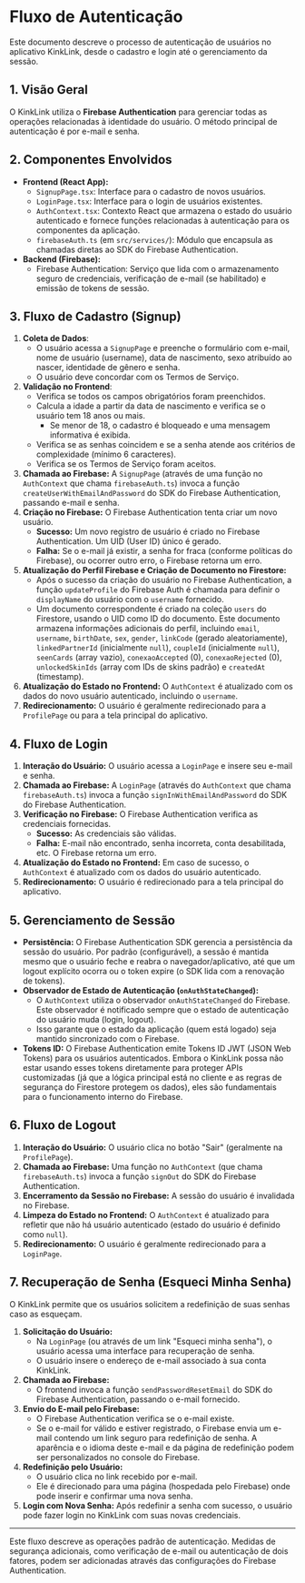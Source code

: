 # Fluxo de Autenticação

Este documento descreve o processo de autenticação de usuários no aplicativo KinkLink, desde o cadastro e login até o gerenciamento da sessão.

## 1. Visão Geral

O KinkLink utiliza o **Firebase Authentication** para gerenciar todas as operações relacionadas à identidade do usuário. O método principal de autenticação é por e-mail e senha.

## 2. Componentes Envolvidos

*   **Frontend (React App):**
    *   `SignupPage.tsx`: Interface para o cadastro de novos usuários.
    *   `LoginPage.tsx`: Interface para o login de usuários existentes.
    *   `AuthContext.tsx`: Contexto React que armazena o estado do usuário autenticado e fornece funções relacionadas à autenticação para os componentes da aplicação.
    *   `firebaseAuth.ts` (em `src/services/`): Módulo que encapsula as chamadas diretas ao SDK do Firebase Authentication.
*   **Backend (Firebase):**
    *   Firebase Authentication: Serviço que lida com o armazenamento seguro de credenciais, verificação de e-mail (se habilitado) e emissão de tokens de sessão.

## 3. Fluxo de Cadastro (Signup)

1.  **Coleta de Dados**:
    - O usuário acessa a `SignupPage` e preenche o formulário com e-mail, nome de usuário (username), data de nascimento, sexo atribuído ao nascer, identidade de gênero e senha.
    - O usuário deve concordar com os Termos de Serviço.
2.  **Validação no Frontend**:
    - Verifica se todos os campos obrigatórios foram preenchidos.
    - Calcula a idade a partir da data de nascimento e verifica se o usuário tem 18 anos ou mais.
        - Se menor de 18, o cadastro é bloqueado e uma mensagem informativa é exibida.
    - Verifica se as senhas coincidem e se a senha atende aos critérios de complexidade (mínimo 6 caracteres).
    - Verifica se os Termos de Serviço foram aceitos.
3.  **Chamada ao Firebase:** A `SignupPage` (através de uma função no `AuthContext` que chama `firebaseAuth.ts`) invoca a função `createUserWithEmailAndPassword` do SDK do Firebase Authentication, passando e-mail e senha.
4.  **Criação no Firebase:** O Firebase Authentication tenta criar um novo usuário.
    *   **Sucesso:** Um novo registro de usuário é criado no Firebase Authentication. Um UID (User ID) único é gerado.
    *   **Falha:** Se o e-mail já existir, a senha for fraca (conforme políticas do Firebase), ou ocorrer outro erro, o Firebase retorna um erro.
5.  **Atualização do Perfil Firebase e Criação de Documento no Firestore:**
    *   Após o sucesso da criação do usuário no Firebase Authentication, a função `updateProfile` do Firebase Auth é chamada para definir o `displayName` do usuário com o `username` fornecido.
    *   Um documento correspondente é criado na coleção `users` do Firestore, usando o UID como ID do documento. Este documento armazena informações adicionais do perfil, incluindo `email`, `username`, `birthDate`, `sex`, `gender`, `linkCode` (gerado aleatoriamente), `linkedPartnerId` (inicialmente `null`), `coupleId` (inicialmente `null`), `seenCards` (array vazio), `conexaoAccepted` (0), `conexaoRejected` (0), `unlockedSkinIds` (array com IDs de skins padrão) e `createdAt` (timestamp).
6.  **Atualização do Estado no Frontend:** O `AuthContext` é atualizado com os dados do novo usuário autenticado, incluindo o `username`.
7.  **Redirecionamento:** O usuário é geralmente redirecionado para a `ProfilePage` ou para a tela principal do aplicativo.

## 4. Fluxo de Login

1.  **Interação do Usuário:** O usuário acessa a `LoginPage` e insere seu e-mail e senha.
2.  **Chamada ao Firebase:** A `LoginPage` (através do `AuthContext` que chama `firebaseAuth.ts`) invoca a função `signInWithEmailAndPassword` do SDK do Firebase Authentication.
3.  **Verificação no Firebase:** O Firebase Authentication verifica as credenciais fornecidas.
    *   **Sucesso:** As credenciais são válidas.
    *   **Falha:** E-mail não encontrado, senha incorreta, conta desabilitada, etc. O Firebase retorna um erro.
4.  **Atualização do Estado no Frontend:** Em caso de sucesso, o `AuthContext` é atualizado com os dados do usuário autenticado.
5.  **Redirecionamento:** O usuário é redirecionado para a tela principal do aplicativo.

## 5. Gerenciamento de Sessão

*   **Persistência:** O Firebase Authentication SDK gerencia a persistência da sessão do usuário. Por padrão (configurável), a sessão é mantida mesmo que o usuário feche e reabra o navegador/aplicativo, até que um logout explícito ocorra ou o token expire (o SDK lida com a renovação de tokens).
*   **Observador de Estado de Autenticação (`onAuthStateChanged`):**
    *   O `AuthContext` utiliza o observador `onAuthStateChanged` do Firebase. Este observador é notificado sempre que o estado de autenticação do usuário muda (login, logout).
    *   Isso garante que o estado da aplicação (quem está logado) seja mantido sincronizado com o Firebase.
*   **Tokens ID:** O Firebase Authentication emite Tokens ID JWT (JSON Web Tokens) para os usuários autenticados. Embora o KinkLink possa não estar usando esses tokens diretamente para proteger APIs customizadas (já que a lógica principal está no cliente e as regras de segurança do Firestore protegem os dados), eles são fundamentais para o funcionamento interno do Firebase.

## 6. Fluxo de Logout

1.  **Interação do Usuário:** O usuário clica no botão "Sair" (geralmente na `ProfilePage`).
2.  **Chamada ao Firebase:** Uma função no `AuthContext` (que chama `firebaseAuth.ts`) invoca a função `signOut` do SDK do Firebase Authentication.
3.  **Encerramento da Sessão no Firebase:** A sessão do usuário é invalidada no Firebase.
4.  **Limpeza do Estado no Frontend:** O `AuthContext` é atualizado para refletir que não há usuário autenticado (estado do usuário é definido como `null`).
5.  **Redirecionamento:** O usuário é geralmente redirecionado para a `LoginPage`.

## 7. Recuperação de Senha (Esqueci Minha Senha)

O KinkLink permite que os usuários solicitem a redefinição de suas senhas caso as esqueçam.

1.  **Solicitação do Usuário:**
    *   Na `LoginPage` (ou através de um link "Esqueci minha senha"), o usuário acessa uma interface para recuperação de senha.
    *   O usuário insere o endereço de e-mail associado à sua conta KinkLink.
2.  **Chamada ao Firebase:**
    *   O frontend invoca a função `sendPasswordResetEmail` do SDK do Firebase Authentication, passando o e-mail fornecido.
3.  **Envio do E-mail pelo Firebase:**
    *   O Firebase Authentication verifica se o e-mail existe.
    *   Se o e-mail for válido e estiver registrado, o Firebase envia um e-mail contendo um link seguro para redefinição de senha. A aparência e o idioma deste e-mail e da página de redefinição podem ser personalizados no console do Firebase.
4.  **Redefinição pelo Usuário:**
    *   O usuário clica no link recebido por e-mail.
    *   Ele é direcionado para uma página (hospedada pelo Firebase) onde pode inserir e confirmar uma nova senha.
5.  **Login com Nova Senha:** Após redefinir a senha com sucesso, o usuário pode fazer login no KinkLink com suas novas credenciais.

---
Este fluxo descreve as operações padrão de autenticação. Medidas de segurança adicionais, como verificação de e-mail ou autenticação de dois fatores, podem ser adicionadas através das configurações do Firebase Authentication.